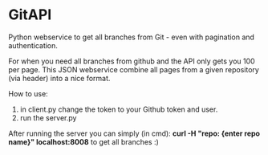 # GitAPI
Python webservice to get all branches from Git - even with pagination and authentication.

For when you need all branches from github and the API only gets you 100 per page.
This JSON webservice combine all pages from a given repository (via header) into a nice format.

How to use:
1) in client.py change the token to your Github token and user.
2) run the server.py

After running the server you can simply (in cmd):
<b>curl -H "repo: {enter repo name}" localhost:8008</b>
to get all branches :)
  
  
